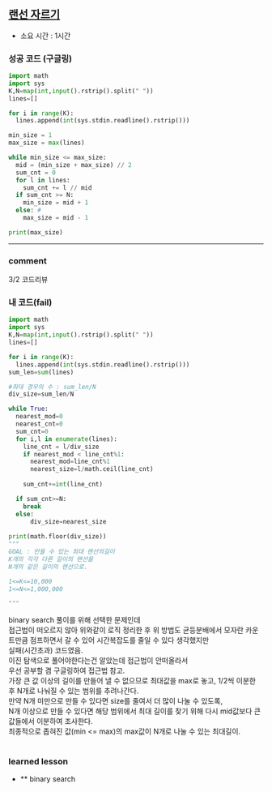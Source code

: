 
## [랜선 자르기](https://www.acmicpc.net/problem/1654)
* 소요 시간 : 1시간

### 성공 코드 (구글링)
```python
import math
import sys
K,N=map(int,input().rstrip().split(" "))
lines=[]

for i in range(K):
  lines.append(int(sys.stdin.readline().rstrip()))

min_size = 1 
max_size = max(lines) 

while min_size <= max_size: 
  mid = (min_size + max_size) // 2
  sum_cnt = 0 
  for l in lines:
    sum_cnt += l // mid
  if sum_cnt >= N: 
    min_size = mid + 1 
  else: # 
    max_size = mid - 1 

print(max_size)
```



----------------------------------------------------------------------------
### comment 
3/2 코드리뷰
### 내 코드(fail)
```python
import math
import sys
K,N=map(int,input().rstrip().split(" "))
lines=[]

for i in range(K):
  lines.append(int(sys.stdin.readline().rstrip()))
sum_len=sum(lines)

#최대 경우의 수 : sum_len/N
div_size=sum_len/N

while True:
  nearest_mod=0
  nearest_cnt=0
  sum_cnt=0
  for i,l in enumerate(lines):
    line_cnt = l/div_size
    if nearest_mod < line_cnt%1:
      nearest_mod=line_cnt%1
      nearest_size=l/math.ceil(line_cnt)
      
    sum_cnt+=int(line_cnt)

  if sum_cnt>=N:
    break
  else:
      div_size=nearest_size
    
print(math.floor(div_size))
"""
GOAL : 만들 수 있는 최대 랜선의길이
K개의 각각 다른 길이의 랜선을
N개의 같은 길이의 랜선으로.

1<=K<=10,000
1<=N<=1,000,000

"""
``` 
binary search 풀이를 위해 선택한 문제인데   
접근법이 떠오르지 않아 위와같이 로직 정리한 후 위 방법도 균등분배에서 모자란 카운트만큼 점프하면서 갈 수 있어 시간복잡도를 줄일 수 있다 생각했지만    
실패(시간초과) 코드였음.   
이진 탐색으로 풀어야한다는건 알았는데 접근법이 안떠올라서    
우선 공부할 겸 구글링하여 접근법 참고.    
가장 큰 값 이상의 길이를 만들어 낼 수 없으므로 최대값을 max로 놓고, 1/2씩 이분한 후 N개로 나눠질 수 있는 범위를 추려나간다.   
만약 N개 미만으로 만들 수 있다면 size를 줄여서 더 많이 나눌 수 있도록,    
N개 이상으로 만들 수 있다면 해당 범위에서 최대 길이를 찾기 위해 다시 mid값보다 큰 값들에서 이분하여 조사한다.   
최종적으로 좁혀진 값(min <= max)의 max값이 N개로 나눌 수 있는 최대길이.
#
#
 ### learned lesson
 
* ** binary search
#
#
 
 
 
 
 

